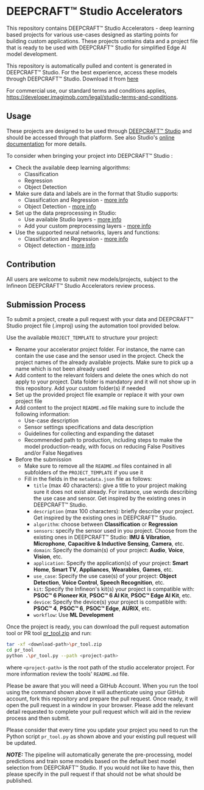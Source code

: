 # DEEPCRAFT™ Studio Accelerators
This repository contains DEEPCRAFT™ Studio Accelerators - deep learning based projects for various use-cases designed as starting points for building custom applications. These projects contains data and a project file that is ready to be used with DEEPCRAFT™ Studio for simplified Edge AI model development.

This repository is automatically pulled and content is generated in DEEPCRAFT™ Studio. For the best experience, access these models through DEEPCRAFT™ Studio. Download it from [here](https://softwaretools.infineon.com/assets/com.ifx.tb.tool.deepcraftstudio)

For commercial use, our standard terms and conditions applies, https://developer.imagimob.com/legal/studio-terms-and-conditions.

## Usage
These projects are designed to be used through [DEEPCRAFT™ Studio](https://www.imagimob.com/studio) and should be accessed through that platform. See also Studio's [online documentation](https://developer.imagimob.com/) for more details.

To consider when bringing your project into DEEPCRAFT™ Studio :
- Check the available deep learning algorithms:
    - Classification
    - Regression
    - Object Detection
- Make sure data and labels are in the format that Studio supports:
    - Classification and Regression - [more info](https://developer.imagimob.com/deepcraft-studio/data-preparation/data-collection/bring-your-data/bring-your-own-data)
    - Object Detection - [more info](https://developer.imagimob.com/deepcraft-studio/data-preparation/data-collection/bring-your-data/bring-your-own-data-object-detection)
- Set up the data preprocessing in Studio:
    - Use available Studio layers - [more info](https://developer.imagimob.com/deepcraft-studio/preprocessing)
    - Add your custom preprocessing layers - [more info](https://developer.imagimob.com/deepcraft-studio/deployment/custom-layers-functions)
- Use the supported neural networks, layers and functions:
    - Classification and Regression - [more info](https://developer.imagimob.com/deepcraft-studio/deployment/supported-layers)
    - Object detection - [more info](https://developer.imagimob.com/deepcraft-studio/model-training/training-object-detection)


## Contribution
All users are welcome to submit new models/projects, subject to the Infineon DEEPCRAFT™ Studio Accelerators review process.

## Submission Process
To submit a project, create a pull request with your data and DEEPCRAFT™ Studio project file (.improj) using the automation tool provided below.

Use the available `PROJECT_TEMPLATE` to structure your project:
* Rename your accelerator project folder. For instance, the name can contain the use case and the sensor used in the project. Check the project names of the already available projects. Make sure to pick up a name which is not been already used
* Add content to the relevant folders and delete the ones which do not apply to your project. Data folder is mandatory and it will not show up in this repository. Add your custom folder(s) if needed
* Set up the provided project file example or replace it with your own project file
* Add content to the project `README.md` file making sure to include the following information:
    - Use-case description
    - Sensor settings specifications and data description
    - Guidelines for collecting and expanding the dataset
    - Recommended path to production, including steps to make the model production-ready, with focus on reducing False Positives and/or False Negatives
* Before the submission
    - Make sure to remove all the `README.md` files contained in all subfolders of the `PROJECT_TEMPLATE` if you use it
    - Fill in the fields in the `metadata.json` file as follows:
        - `title` (max 40 characters): give a title to your project making sure it does not exist already. For instance, use words describing the use case and sensor. Get inspired by the existing ones in DEEPCRAFT™ Studio.
        - `description` (max 100 characters): briefly describe your project. Get inspired by the existing ones in DEEPCRAFT™ Studio.
        - `algorithm`: choose between **Classification** or **Regression**
        - `sensors`: specify the sensor used in you project. Choose from the existing ones in DEEPCRAFT™ Studio: **IMU & Vibration**, **Microphone**, **Capacitive & Inductive Sensing**, **Camera**, etc.
        - `domain`: Specify the domain(s) of your project: **Audio**, **Voice**, **Vision**, etc.
	    - `application`: Specify the application(s) of your project: **Smart Home**, **Smart TV**, **Appliances**, **Wearables**, **Games**, etc.
        - `use_case`: Specify the use case(s) of your project: **Object Detection**, **Voice Control**, **Speech Recognition**, etc.
        - `kit`: Specify the Infineon's kit(s) your project is compatible with: **PSOC™ 6 Pioneer Kit**, **PSOC™ 6 AI Kit**, **PSOC™ Edge AI Kit**, etc.
        - `device`: Specify the device(s) your project is compatible with: **PSOC™ 4**, **PSOC™ 6**, **PSOC™ Edge**, **AURIX**, etc.
        - `workflow`: Use **ML Development**

Once the project is ready, you can download the pull request automation tool or PR tool [pr_tool.zip](https://api.imagimob.com/v1/Data/Object/pr_tool.zip) and run:

```bash
tar -xf <download-path>\pr_tool.zip
cd pr_tool
python .\pr_tool.py --path <project-path>
```

where `<project-path>` is the root path of the studio accelerator project. For more information review the tools' `README.md` file.

Please be aware that you will need a GitHub Account. When you run the tool using the command shown above it will authenticate using your GitHub account, fork this repository and prepare the pull request. Once ready, it will open the pull request in a window in your browser. Please add the relevant detail requested to complete your pull request which will aid in the review process and then submit.

Please consider that every time you update your project you need to run the Python script `pr_tool.py` as shown above and your existing pull request will be updated.

***NOTE:*** The pipeline will automatically generate the pre-processing, model predictions and train some models based on the default best model selection from DEEPCRAFT™ Studio. If you would not like to have this, then please specify in the pull request if that should not be what should be published.

